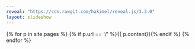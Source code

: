 ```yaml
---
reveal: "https://cdn.rawgit.com/hakimel/reveal.js/3.3.0"
layout: slideshow
---
```


{% for p in site.pages %}
{% if p.url == '/' %}{{ p.content}}{% endif %}
{% endfor %}
